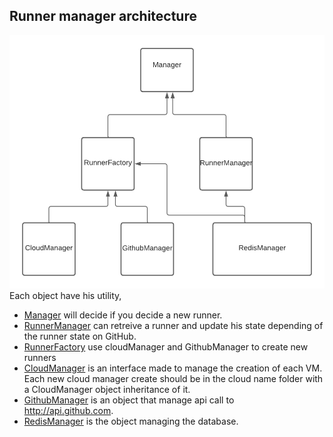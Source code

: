 ## Runner manager architecture

![Object archi](./assets/archi.png)
Each object have his utility,
- [Manager](./srcs/runners_manager/runner/Manager.py) will decide if you decide a new runner.
- [RunnerManager](./srcs/runners_manager/runner/RunnerManager.py) can retreive a runner and update his state depending of the runner state on GitHub.
- [RunnerFactory](./srcs/runners_manager/runner/RunnerFactory.py) use cloudManager and GithubManager to create new runners
- [CloudManager](./srcs/runners_manager/vm_creation/CloudManager.py) is an interface made to manage the creation of each VM. Each new cloud manager create should be in the cloud name folder with a CloudManager object inheritance of it.
- [GithubManager](./srcs/runners_manager/vm_creation/github_actions_api.py) is an object that manage api call to http://api.github.com.
- [RedisManager](./srcs/runners_manager/runner/RedisManager.py) is the object managing the database.
